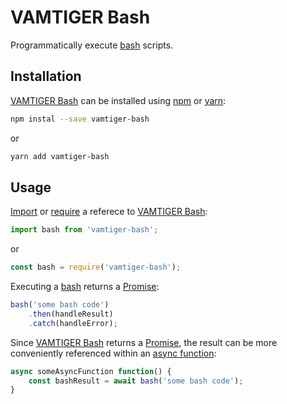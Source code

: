 # VAMTIGER Bash
Programmatically execute [bash](https://en.wikipedia.org/wiki/Bash_(Unix_shell)) scripts.

## Installation
[VAMTIGER Bash](https://github.com/vamtiger-project/vamtiger-bash/tree/master) can be installed using [npm](https://www.npmjs.com/) or [yarn]():
```bash
npm instal --save vamtiger-bash
```
or
```bash
yarn add vamtiger-bash
```

## Usage
[Import](https://developer.mozilla.org/en-US/docs/Web/JavaScript/Reference/Statements/import) or [require](https://nodejs.org/api/modules.html#modules_require) a referece to [VAMTIGER Bash](https://github.com/vamtiger-project/vamtiger-bash/tree/master):
```javascript
import bash from 'vamtiger-bash';
```
or
```javascript
const bash = require('vamtiger-bash');
```
Executing a [bash](https://en.wikipedia.org/wiki/Bash_(Unix_shell)) returns a [Promise](https://developer.mozilla.org/en-US/docs/Web/JavaScript/Reference/Global_Objects/Promise):
```javascript
bash('some bash code')
    .then(handleResult)
    .catch(handleError);
```
Since [VAMTIGER Bash](https://github.com/vamtiger-project/vamtiger-bash/tree/master) returns a [Promise](https://developer.mozilla.org/en-US/docs/Web/JavaScript/Reference/Global_Objects/Promise), the result can be more conveniently referenced within an [async function](https://developer.mozilla.org/en-US/docs/Web/JavaScript/Reference/Statements/async_function):
```javascript
async someAsyncFunction function() {
    const bashResult = await bash('some bash code');
}
```